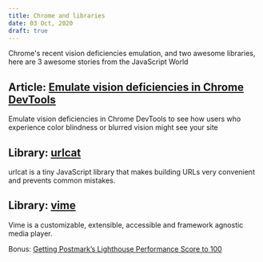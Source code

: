 ```yaml
---
title: Chrome and libraries
date: 03 Oct, 2020
draft: true
---
```


Chrome's recent vision deficiencies emulation, and two awesome libraries, here are 3 awesome stories from the JavaScript World

## Article: [Emulate vision deficiencies in Chrome DevTools](https://addyosmani.com/blog/emulate-vision-deficiencies-devtools/)

Emulate vision deficiencies in Chrome DevTools to see how users who experience color blindness or blurred vision might see your site

## Library: [urlcat](https://github.com/balazsbotond/urlcat)

urlcat is a tiny JavaScript library that makes building URLs very convenient and prevents common mistakes.

## Library: [vime](https://github.com/vime-js/vime)

Vime is a customizable, extensible, accessible and framework agnostic media player.

Bonus: [Getting Postmark’s Lighthouse Performance Score to 100
](https://wildbit.com/blog/2020/09/30/getting-postmark-lighthouse-performance-score-to-100)
